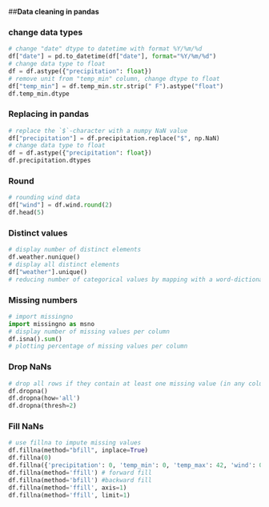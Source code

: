 
##__Data cleaning in pandas__

### change data types

```python
# change "date" dtype to datetime with format %Y/%m/%d
df["date"] = pd.to_datetime(df["date"], format="%Y/%m/%d")
# change data type to float
df = df.astype({"precipitation": float})
# remove unit from "temp_min" column, change dtype to float
df["temp_min"] = df.temp_min.str.strip(" F").astype("float")
df.temp_min.dtype
```

### Replacing in pandas

```python
# replace the `$`-character with a numpy NaN value
df["precipitation"] = df.precipitation.replace("$", np.NaN)
# change data type to float
df = df.astype({"precipitation": float})
df.precipitation.dtypes
```

### Round 
```python
# rounding wind data
df["wind"] = df.wind.round(2)
df.head(5)
```

### Distinct values 

```python
# display number of distinct elements
df.weather.nunique()
# display all distinct elements
df["weather"].unique()
# reducing number of categorical values by mapping with a word-dictionary
```


### Missing numbers

```python
# import missingno
import missingno as msno
# display number of missing values per column
df.isna().sum()
# plotting percentage of missing values per column
```

### Drop NaNs 

```python
# drop all rows if they contain at least one missing value (in any column)
df.dropna()
df.dropna(how='all')
df.dropna(thresh=2)
```


### Fill NaNs

```python
# use fillna to impute missing values
df.fillna(method="bfill", inplace=True)
df.fillna(0)
df.fillna({'precipitation': 0, 'temp_min': 0, 'temp_max': 42, 'wind': 0, 'weather': 'no_weather'})
df.fillna(method='ffill') # forward fill
df.fillna(method='bfill') #backward fill
df.fillna(method='ffill', axis=1)
df.fillna(method='ffill', limit=1)
```




